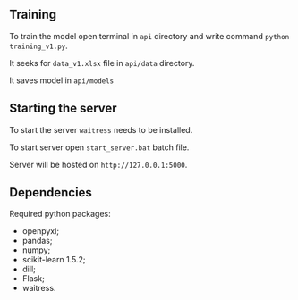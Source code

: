 ## Training

To train the model open terminal in `api` directory and write command `python training_v1.py`.

It seeks for `data_v1.xlsx` file in `api/data` directory.

It saves model in `api/models`

## Starting the server

To start the server `waitress` needs to be installed.

To start server open `start_server.bat` batch file.

Server will be hosted on `http://127.0.0.1:5000`.

## Dependencies

Required python packages:
- openpyxl;
- pandas;
- numpy;
- scikit-learn 1.5.2;
- dill;
- Flask;
- waitress.
